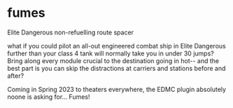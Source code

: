 # fumes

Elite Dangerous non-refuelling route spacer

what if you could pilot an all-out engineered combat ship in Elite Dangerous further than your class 4 tank will normally take you in under 30 jumps?
Bring along every module crucial to the destination going in hot-- and the best part is you can skip the distractions at carriers and stations before and after?

Coming in Spring 2023 to theaters everywhere, the EDMC plugin absolutely noone is asking for... Fumes!
